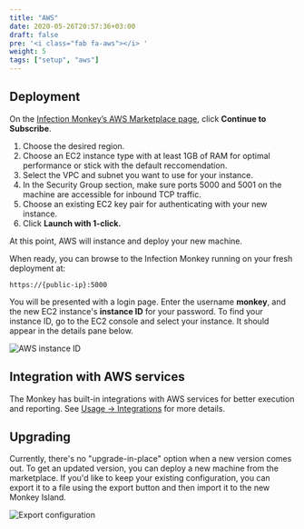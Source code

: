 ```yaml
---
title: "AWS"
date: 2020-05-26T20:57:36+03:00
draft: false
pre: '<i class="fab fa-aws"></i> '
weight: 5
tags: ["setup", "aws"] 
---
```


## Deployment

On the [Infection Monkey’s AWS Marketplace page](https://aws.amazon.com/marketplace/pp/GuardiCore-Infection-Monkey/B07B3J7K6D), click **Continue to Subscribe**.

1. Choose the desired region.
1. Choose an EC2 instance type with at least 1GB of RAM for optimal performance or stick with the default reccomendation.
1. Select the VPC and subnet you want to use for your instance.
1. In the Security Group section, make sure ports 5000 and 5001 on the machine are accessible for inbound TCP traffic.
1. Choose an existing EC2 key pair for authenticating with your new instance.
1. Click **Launch with 1-click.**

At this point, AWS will instance and deploy your new machine.

When ready, you can browse to the Infection Monkey running on your fresh deployment at:

`https://{public-ip}:5000`

You will be presented with a login page. Enter the username **monkey**, and the new EC2 instance's **instance ID** for your password. To find your instance ID, go to the EC2 console and select your instance. It should appear in the details pane below.

![AWS instance ID](../../images/setup/aws/aws-instance-id.png "AWS instance ID")

## Integration with AWS services

The Monkey has built-in integrations with AWS services for better execution and reporting. See [Usage -> Integrations](../../usage/integrations) for more details.

## Upgrading

Currently, there's no "upgrade-in-place" option when a new version comes out. To get an updated version, you can deploy a new machine from the marketplace. If you'd like to keep your existing configuration, you can export it to a file using the export button and then import it to the new Monkey Island.

![Export configuration](../../images/setup/export-configuration.png "Export configuration")
